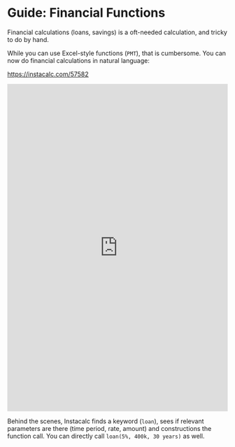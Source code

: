 # Guide: Financial Functions

Financial calculations (loans, savings) is a oft-needed calculation, and tricky to do by hand.

While you can use Excel-style functions (`PMT`), that is cumbersome. You can now do financial calculations in natural language:

https://instacalc.com/57582

<iframe src="https://instacalc.com/57582/embed" width="100%" height="750" frameborder="0"></iframe>

Behind the scenes, Instacalc finds a keyword (`loan`), sees if relevant parameters are there (time period, rate, amount) and constructions the function call. You can directly call `loan(5%, 400k, 30 years)` as well.